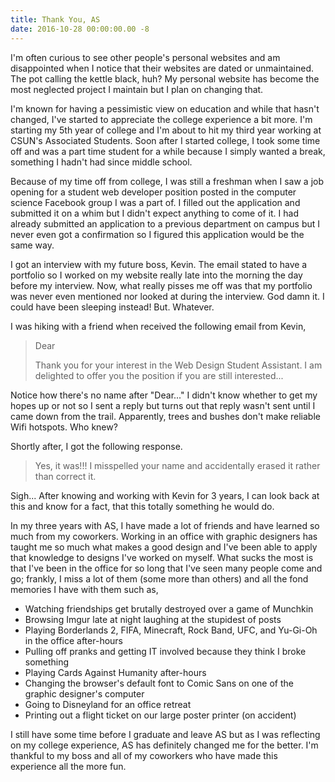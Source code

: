 ```yaml
---
title: Thank You, AS
date: 2016-10-28 00:00:00.00 -8
---
```


I'm often curious to see other people's personal websites and am disappointed when I notice that their websites are dated or unmaintained. The pot calling the kettle black, huh? My personal website has become the most neglected project I maintain but I plan on changing that.

I'm known for having a pessimistic view on education and while that hasn't changed, I've started to appreciate the college experience a bit more. I'm starting my 5th year of college and I'm about to hit my third year working at CSUN's Associated Students. Soon after I started college, I took some time off and was a part time student for a while because I simply wanted a break, something I hadn't had since middle school.

Because of my time off from college, I was still a freshman when I saw a job opening for a student web developer position posted in the computer science Facebook group I was a part of. I filled out the application and submitted it on a whim but I didn't expect anything to come of it. I had already submitted an application to a previous department on campus but I never even got a confirmation so I figured this application would be the same way.

I got an interview with my future boss, Kevin. The email stated to have a portfolio so I worked on my website really late into the morning the day before my interview. Now, what really pisses me off was that my portfolio was never even mentioned nor looked at during the interview. God damn it. I could have been sleeping instead! But. Whatever.

I was hiking with a friend when received the following email from Kevin,

> Dear 
>
> Thank you for your interest in the Web Design Student Assistant. I am delighted to offer you the position if you are still interested...

Notice how there's no name after "Dear..." I didn't know whether to get my hopes up or not so I sent a reply but turns out that reply wasn't sent until I came down from the trail. Apparently, trees and bushes don't make reliable Wifi hotspots. Who knew?

Shortly after, I got the following response.

> Yes, it was!!! I misspelled your name and accidentally erased it rather than correct it.

Sigh... After knowing and working with Kevin for 3 years, I can look back at this and know for a fact, that this totally something he would do.

In my three years with AS, I have made a lot of friends and have learned so much from my coworkers. Working in an office with graphic designers has taught me so much what makes a good design and I've been able to apply that knowledge to designs I've worked on myself. What sucks the most is that I've been in the office for so long that I've seen many people come and go; frankly, I miss a lot of them (some more than others) and all the fond memories I have with them such as,

- Watching friendships get brutally destroyed over a game of Munchkin
- Browsing Imgur late at night laughing at the stupidest of posts
- Playing Borderlands 2, FIFA, Minecraft, Rock Band, UFC, and Yu-Gi-Oh in the office after-hours
- Pulling off pranks and getting IT involved because they think I broke something
- Playing Cards Against Humanity after-hours
- Changing the browser's default font to Comic Sans on one of the graphic designer's computer
- Going to Disneyland for an office retreat
- Printing out a flight ticket on our large poster printer (on accident)

I still have some time before I graduate and leave AS but as I was reflecting on my college experience, AS has definitely changed me for the better. I'm thankful to my boss and all of my coworkers who have made this experience all the more fun.